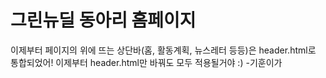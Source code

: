 # 그린뉴딜 동아리 홈페이지

이제부터 페이지의 위에 뜨는 상단바(홈, 활동계획, 뉴스레터 등등)은 header.html로 통합되었어!
                                   이제부터 header.html만 바꿔도 모두 적용될거야 :)
                                                                                      -기훈이가
